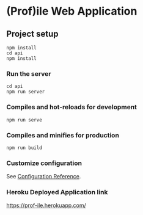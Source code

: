 # (Prof)ile Web Application

## Project setup
```
npm install
cd api
npm install
```

### Run the server
```
cd api
npm run server
```

### Compiles and hot-reloads for development
```
npm run serve
```

### Compiles and minifies for production
```
npm run build
```

### Customize configuration
See [Configuration Reference](https://cli.vuejs.org/config/).

### Heroku Deployed Application link
https://prof-ile.herokuapp.com/
